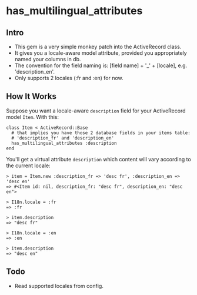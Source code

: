 # has_multilingual_attributes

## Intro
* This gem is a very simple monkey patch into the ActiveRecord class.
* It gives you a locale-aware model attribute, provided you appropriately named your columns in db.
* The convention for the field naming is: [field name] + '_' + [locale], e.g. 'description_en'.
* Only supports 2 locales (:fr and :en) for now.

## How It Works
Suppose you want a locale-aware `description` field for your ActiveRecord model `Item`. With this:

```
class Item < ActiveRecord::Base
  # that implies you have those 2 database fields in your items table:
  # 'description_fr' and 'description_en'
  has_multilingual_attributes :description
end
```

You'll get a virtual attribute `description` which content will vary according to the current locale:

```
> item = Item.new :description_fr => 'desc fr', :description_en => 'desc en'
=> #<Item id: nil, description_fr: "desc fr", description_en: "desc en">

> I18n.locale = :fr
=> :fr

> item.description
=> "desc fr"

> I18n.locale = :en
=> :en

> item.description
=> "desc en"
```

## Todo
* Read supported locales from config.
